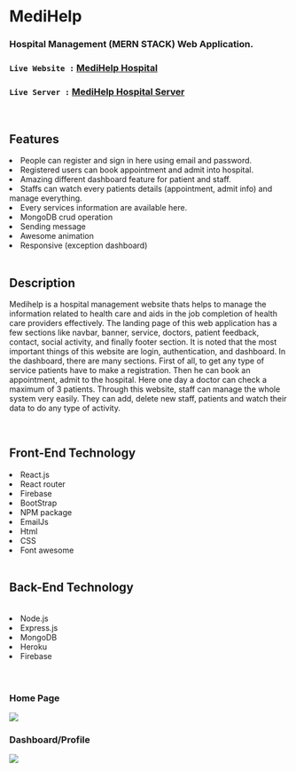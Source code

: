 <h1><b>MediHelp</b></h1>

### Hospital Management (MERN STACK) Web Application.
### `Live Website :` [MediHelp Hospital](https://medihelp-5c899.web.app/)
### `Live Server :` [MediHelp Hospital Server](https://secure-scrubland-67511.herokuapp.com/)


<br>
<h2>Features</h2>
<li>People can register and sign in here using email and password.</li>
<li>Registered users can book appointment and admit into hospital.</li>
<li>Amazing different dashboard feature for patient and  staff.</li>
<li>Staffs can watch every patients details (appointment, admit info) and manage everything.</li>
<li>Every services information are available here.</li>
<li>MongoDB crud operation</li>
<li>Sending message</li>
<li>Awesome animation</li>
<li>Responsive (exception dashboard)</li>
<br>
<h2>Description</h2>
<p>Medihelp is a hospital management website thats helps to manage the information related to health care and aids in the job completion of health care providers effectively. The landing page of this web application has a few sections like navbar, banner, service, doctors, patient feedback, contact, social activity, and finally footer section. It is noted that the most important things of this website are login, authentication, and dashboard. In the dashboard, there are many sections. First of all, to get any type of service patients have to make a registration. Then he can book an appointment, admit to the hospital. Here one day a doctor can check a maximum of 3 patients. Through this website, staff can manage the whole system very easily. They can add, delete new staff, patients and watch their data to do any type of activity.</p>
<br>
<h2>Front-End Technology</h2>
<li>React.js</li>
<li>React router</li>
<li>Firebase</li>
<li>BootStrap</li>
<li>NPM package</li>
<li>EmailJs</li>
<li>Html</li>
<li>CSS</li>
<li>Font awesome</li>
<br>

<h2>Back-End Technology</h2><br>
<li>Node.js</li>
<li>Express.js</li>
<li>MongoDB</li>
<li>Heroku</li>
<li>Firebase</li>
<br><br>
<h3>Home Page</h3>
<a href="https://medihelp-5c899.web.app"><img  src="https://i.ibb.co/tpt24zf/ss.png"/></a> <br>
<h3>Dashboard/Profile</h3>
<img src="https://i.ibb.co/BjgdgSs/screencapture-localhost-3000-profile-2022-01-22-17-08-28.png"/>


